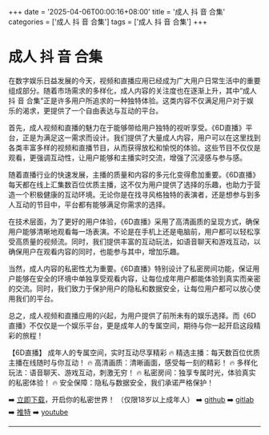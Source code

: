 +++
date = '2025-04-06T00:00:16+08:00'
title = '成人 抖 音 合集'
categories = ['成人 抖 音 合集']
tags = ['成人 抖 音 合集']
+++

# 成人 抖 音 合集

在数字娱乐日益发展的今天，视频和直播应用已经成为广大用户日常生活中的重要组成部分。随着市场需求的多样化，成人内容的关注度也在逐渐上升，其中“成人 抖 音 合集”正是许多用户所追求的一种独特体验。这类内容不仅满足用户对于娱乐的渴求，更提供了一个自由表达与互动的平台。

首先，成人视频和直播的魅力在于能够带给用户独特的视听享受。《6D直播》平台，正是为满足这一需求而设计。我们提供了大量成人内容，用户可以在这里找到各类丰富多样的视频和直播节目，从而获得放松和愉悦的体验。这些节目不仅仅是观看，更强调互动性，让用户能够和主播实时交流，增强了沉浸感与参与感。

随着直播行业的快速发展，主播的质量和内容的多元化变得愈加重要。《6D直播》每天都在线上汇集数百位优质主播，这不仅为用户提供了选择的乐趣，也助力于营造一个积极健康的互动环境。无论你是在找寻风格独特的表演者，还是想参与到多人互动的节目中，平台都有能够满足你需求的选择。

在技术层面，为了更好的用户体验，《6D直播》采用了高清画质的呈现方式，确保用户能够清晰地观看每一场表演。不论是在手机上还是电脑前，用户都可以轻松享受高质量的视频流。同时，我们提供丰富的互动玩法，如语音聊天和游戏互动，以确保用户在观看内容的同时，也能参与其中，增加乐趣。

当然，成人内容的私密性尤为重要。《6D直播》特别设计了私密房间功能，保证用户能够在安全的环境中单独享受观看内容，让每位成年用户都能体验到真实而亲密的交流。同时，我们致力于保护用户的隐私和数据安全，让每位用户都可以放心使用我们的平台。

总之，成人视频和直播应用的兴起，为用户提供了前所未有的娱乐选择。而《6D直播》不仅仅是一个娱乐平台，更是成年人的专属空间，期待与你一起开启这段精彩的旅程！

【6D直播】
成年人的专属空间，实时互动尽享精彩
🔥 精选主播：每天数百位优质主播在线随时与你互动！
🔥 高清画质：清晰画面，感受每一刻的精彩！
🔥 多样化玩法：语音聊天、游戏互动，刺激无穷！
🔥 私密房间：独享专属时光，体验真实的私密体验！
🔥 安全保障：隐私与数据安全，我们承诺严格保护！

➡️ [立即下载](https://down123.s3.ap-east-1.amazonaws.com/down/down.html?channelCode=blog)，开启你的私密世界！
（仅限18岁以上成年人）
➡️ [github](https://aldult-live.github.io/)
➡️ [gitlab](https://seo-09598d.gitlab.io/)
➡️ [推特](https://x.com/wegame33)
➡️ [youtube](https://www.youtube.com/@6Dlive)

---
